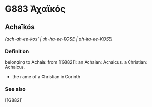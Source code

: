 # G883 Ἀχαϊκός

## Achaïkós

_(ach-ah-ee-kos' | ah-ha-ee-KOSE | ah-ha-ee-KOSE)_

### Definition

belonging to Achaia; from [[G882]]; an Achaian; Achaicus, a Christian; Achaicus.

- the name of a Christian in Corinth

### See also

[[G882]]

